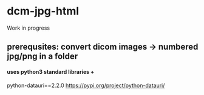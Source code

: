 # dcm-jpg-html
Work in progress

## prerequsites: convert dicom images -> numbered jpg/png in a folder



#### uses python3 standard libraries +

 python-datauri==2.2.0  https://pypi.org/project/python-datauri/
